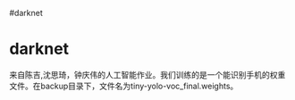 #darknet
# darknet
来自陈吉,沈思琦，钟庆伟的人工智能作业。我们训练的是一个能识别手机的权重文件。在backup目录下，文件名为tiny-yolo-voc_final.weights。
